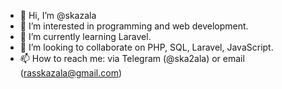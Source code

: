 - 👋 Hi, I’m @skazala
- 👀 I’m interested in programming and web development.
- 🌱 I’m currently learning Laravel.
- 💞️ I’m looking to collaborate on PHP, SQL, Laravel, JavaScript.
- 📫 How to reach me: via Telegram (@ska2ala) or email (rasskazala@gmail.com)

<!---
skazala/skazala is a ✨ special ✨ repository because its `README.md` (this file) appears on your GitHub profile.
You can click the Preview link to take a look at your changes.
--->
